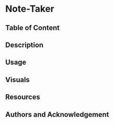 # Note-Taker

## Table of Content 

## Description 

## Usage 

## Visuals 

## Resources 

## Authors and Acknowledgement